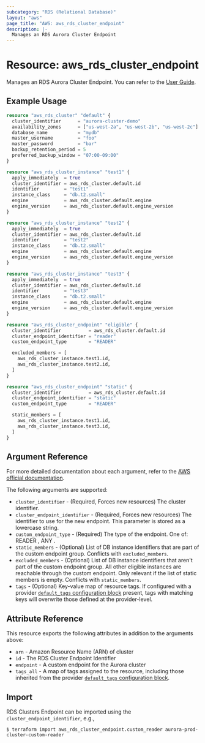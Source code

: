 ```yaml
---
subcategory: "RDS (Relational Database)"
layout: "aws"
page_title: "AWS: aws_rds_cluster_endpoint"
description: |-
  Manages an RDS Aurora Cluster Endpoint
---
```


# Resource: aws_rds_cluster_endpoint

Manages an RDS Aurora Cluster Endpoint.
You can refer to the [User Guide][1].

## Example Usage

```terraform
resource "aws_rds_cluster" "default" {
  cluster_identifier      = "aurora-cluster-demo"
  availability_zones      = ["us-west-2a", "us-west-2b", "us-west-2c"]
  database_name           = "mydb"
  master_username         = "foo"
  master_password         = "bar"
  backup_retention_period = 5
  preferred_backup_window = "07:00-09:00"
}

resource "aws_rds_cluster_instance" "test1" {
  apply_immediately  = true
  cluster_identifier = aws_rds_cluster.default.id
  identifier         = "test1"
  instance_class     = "db.t2.small"
  engine             = aws_rds_cluster.default.engine
  engine_version     = aws_rds_cluster.default.engine_version
}

resource "aws_rds_cluster_instance" "test2" {
  apply_immediately  = true
  cluster_identifier = aws_rds_cluster.default.id
  identifier         = "test2"
  instance_class     = "db.t2.small"
  engine             = aws_rds_cluster.default.engine
  engine_version     = aws_rds_cluster.default.engine_version
}

resource "aws_rds_cluster_instance" "test3" {
  apply_immediately  = true
  cluster_identifier = aws_rds_cluster.default.id
  identifier         = "test3"
  instance_class     = "db.t2.small"
  engine             = aws_rds_cluster.default.engine
  engine_version     = aws_rds_cluster.default.engine_version
}

resource "aws_rds_cluster_endpoint" "eligible" {
  cluster_identifier          = aws_rds_cluster.default.id
  cluster_endpoint_identifier = "reader"
  custom_endpoint_type        = "READER"

  excluded_members = [
    aws_rds_cluster_instance.test1.id,
    aws_rds_cluster_instance.test2.id,
  ]
}

resource "aws_rds_cluster_endpoint" "static" {
  cluster_identifier          = aws_rds_cluster.default.id
  cluster_endpoint_identifier = "static"
  custom_endpoint_type        = "READER"

  static_members = [
    aws_rds_cluster_instance.test1.id,
    aws_rds_cluster_instance.test3.id,
  ]
}
```

## Argument Reference

For more detailed documentation about each argument, refer to
the [AWS official documentation](https://docs.aws.amazon.com/cli/latest/reference/rds/create-db-cluster-endpoint.html).

The following arguments are supported:

* `cluster_identifier` - (Required, Forces new resources) The cluster identifier.
* `cluster_endpoint_identifier` - (Required, Forces new resources) The identifier to use for the new endpoint. This parameter is stored as a lowercase string.
* `custom_endpoint_type` - (Required) The type of the endpoint. One of: READER , ANY .
* `static_members` - (Optional) List of DB instance identifiers that are part of the custom endpoint group. Conflicts with `excluded_members`.
* `excluded_members` - (Optional) List of DB instance identifiers that aren't part of the custom endpoint group. All other eligible instances are reachable through the custom endpoint. Only relevant if the list of static members is empty. Conflicts with `static_members`.
* `tags` - (Optional) Key-value map of resource tags. If configured with a provider [`default_tags` configuration block](https://registry.terraform.io/providers/hashicorp/aws/latest/docs#default_tags-configuration-block) present, tags with matching keys will overwrite those defined at the provider-level.

## Attribute Reference

This resource exports the following attributes in addition to the arguments above:

* `arn` - Amazon Resource Name (ARN) of cluster
* `id` - The RDS Cluster Endpoint Identifier
* `endpoint` - A custom endpoint for the Aurora cluster
* `tags_all` - A map of tags assigned to the resource, including those inherited from the provider [`default_tags` configuration block](https://registry.terraform.io/providers/hashicorp/aws/latest/docs#default_tags-configuration-block).

## Import

RDS Clusters Endpoint can be imported using the `cluster_endpoint_identifier`, e.g.,

```
$ terraform import aws_rds_cluster_endpoint.custom_reader aurora-prod-cluster-custom-reader
```

[1]: https://docs.aws.amazon.com/AmazonRDS/latest/AuroraUserGuide/Aurora.Overview.Endpoints.html#Aurora.Endpoints.Cluster
